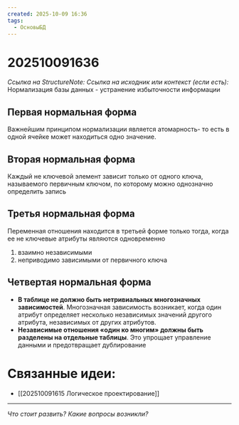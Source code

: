 ```yaml
---
created: 2025-10-09 16:36
tags:
  - ОсновыБД
---
```

# 202510091636
*Ссылка на StructureNote:*
*Ссылка на исходник или контекст (если есть):* 
Нормализация базы данных - устранение избыточности информации
## Первая нормальная форма
Важнейшим принципом нормализации является атомарность- то есть в одной ячейке может находиться одно значение.
## Вторая нормальная форма
Каждый не ключевой элемент зависит только от одного ключа, называемого первичным ключом, по которому можно однозначно определить запись
## Третья нормальная форма
Переменная отношения находится в третьей форме только тогда, когда ее не ключевые атрибуты являются одновременно
1) взаимно независимыми
2) неприводимо зависимыми от первичного ключа
## Четвертая нормальная форма
- **В таблице не должно быть нетривиальных многозначных зависимостей**. Многозначная зависимость возникает, когда один атрибут определяет несколько независимых значений другого атрибута, независимых от других атрибутов. 
- **Независимые отношения «один ко многим» должны быть разделены на отдельные таблицы**. Это упрощает управление данными и предотвращает дублирование
# Связанные идеи:
* [[202510091615 Логическое проектирование]]
---

*Что стоит развить? Какие вопросы возникли?*